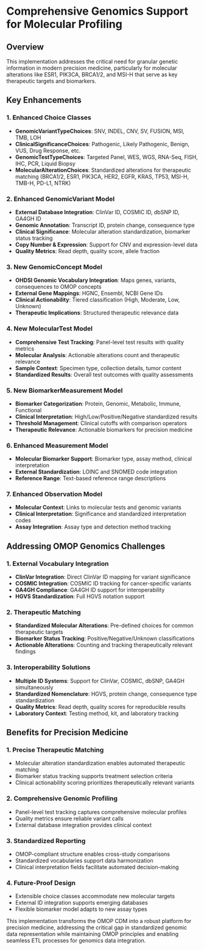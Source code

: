 # Comprehensive Genomics Support for Molecular Profiling

## Overview
This implementation addresses the critical need for granular genetic information in modern precision medicine, particularly for molecular alterations like ESR1, PIK3CA, BRCA1/2, and MSI-H that serve as key therapeutic targets and biomarkers.

## Key Enhancements

### 1. Enhanced Choice Classes
- **GenomicVariantTypeChoices**: SNV, INDEL, CNV, SV, FUSION, MSI, TMB, LOH
- **ClinicalSignificanceChoices**: Pathogenic, Likely Pathogenic, Benign, VUS, Drug Response, etc.
- **GenomicTestTypeChoices**: Targeted Panel, WES, WGS, RNA-Seq, FISH, IHC, PCR, Liquid Biopsy
- **MolecularAlterationChoices**: Standardized alterations for therapeutic matching (BRCA1/2, ESR1, PIK3CA, HER2, EGFR, KRAS, TP53, MSI-H, TMB-H, PD-L1, NTRK)

### 2. Enhanced GenomicVariant Model
- **External Database Integration**: ClinVar ID, COSMIC ID, dbSNP ID, GA4GH ID
- **Genomic Annotation**: Transcript ID, protein change, consequence type
- **Clinical Significance**: Molecular alteration standardization, biomarker status tracking
- **Copy Number & Expression**: Support for CNV and expression-level data
- **Quality Metrics**: Read depth, quality score, allele fraction

### 3. New GenomicConcept Model
- **OHDSI Genomic Vocabulary Integration**: Maps genes, variants, consequences to OMOP concepts
- **External Gene Mappings**: HGNC, Ensembl, NCBI Gene IDs
- **Clinical Actionability**: Tiered classification (High, Moderate, Low, Unknown)
- **Therapeutic Implications**: Structured therapeutic relevance data

### 4. New MolecularTest Model
- **Comprehensive Test Tracking**: Panel-level test results with quality metrics
- **Molecular Analysis**: Actionable alterations count and therapeutic relevance
- **Sample Context**: Specimen type, collection details, tumor content
- **Standardized Results**: Overall test outcomes with quality assessments

### 5. New BiomarkerMeasurement Model
- **Biomarker Categorization**: Protein, Genomic, Metabolic, Immune, Functional
- **Clinical Interpretation**: High/Low/Positive/Negative standardized results
- **Threshold Management**: Clinical cutoffs with comparison operators
- **Therapeutic Relevance**: Actionable biomarkers for precision medicine

### 6. Enhanced Measurement Model
- **Molecular Biomarker Support**: Biomarker type, assay method, clinical interpretation
- **External Standardization**: LOINC and SNOMED code integration
- **Reference Range**: Text-based reference range descriptions

### 7. Enhanced Observation Model
- **Molecular Context**: Links to molecular tests and genomic variants
- **Clinical Interpretation**: Significance and standardized interpretation codes
- **Assay Integration**: Assay type and detection method tracking

## Addressing OMOP Genomics Challenges

### 1. External Vocabulary Integration
- **ClinVar Integration**: Direct ClinVar ID mapping for variant significance
- **COSMIC Integration**: COSMIC ID tracking for cancer-specific variants
- **GA4GH Compliance**: GA4GH ID support for interoperability
- **HGVS Standardization**: Full HGVS notation support

### 2. Therapeutic Matching
- **Standardized Molecular Alterations**: Pre-defined choices for common therapeutic targets
- **Biomarker Status Tracking**: Positive/Negative/Unknown classifications
- **Actionable Alterations**: Counting and tracking therapeutically relevant findings

### 3. Interoperability Solutions
- **Multiple ID Systems**: Support for ClinVar, COSMIC, dbSNP, GA4GH simultaneously
- **Standardized Nomenclature**: HGVS, protein change, consequence type standardization
- **Quality Metrics**: Read depth, quality scores for reproducible results
- **Laboratory Context**: Testing method, kit, and laboratory tracking

## Benefits for Precision Medicine

### 1. Precise Therapeutic Matching
- Molecular alteration standardization enables automated therapeutic matching
- Biomarker status tracking supports treatment selection criteria
- Clinical actionability scoring prioritizes therapeutically relevant variants

### 2. Comprehensive Genomic Profiling
- Panel-level test tracking captures comprehensive molecular profiles
- Quality metrics ensure reliable variant calls
- External database integration provides clinical context

### 3. Standardized Reporting
- OMOP-compliant structure enables cross-study comparisons
- Standardized vocabularies support data harmonization
- Clinical interpretation fields facilitate automated decision-making

### 4. Future-Proof Design
- Extensible choice classes accommodate new molecular targets
- External ID integration supports emerging databases
- Flexible biomarker model adapts to new assay types

This implementation transforms the OMOP CDM into a robust platform for precision medicine, addressing the critical gap in standardized genomic data representation while maintaining OMOP principles and enabling seamless ETL processes for genomics data integration.
